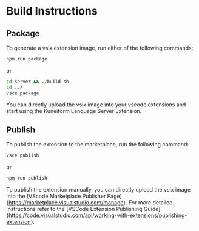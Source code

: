 # Build Instructions

## Package

To generate a vsix extension image, run either of the following commands:

```bash
npm run package
```

or

```bash
cd server && ./build.sh
cd ../
vsce package
```

You can directly upload the vsix image into your vscode extensions and start using the Kuneiform Language Server Extension.

## Publish

To publish the extension to the marketplace, run the following command:

```bash
vsce publish
```

or

```bash
npm run publish
```

To publish the extension manually, you can directly upload the vsix image into the [VScode Marketplace Publisher Page]{<https://marketplace.visualstudio.com/manage>}.
For more detailed instructions refer to the [VSCode Extension Publishing Guide]{<https://code.visualstudio.com/api/working-with-extensions/publishing-extension>}.
